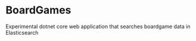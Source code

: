 # BoardGames
Experimental dotnet core web application that searches boardgame data in Elasticsearch
